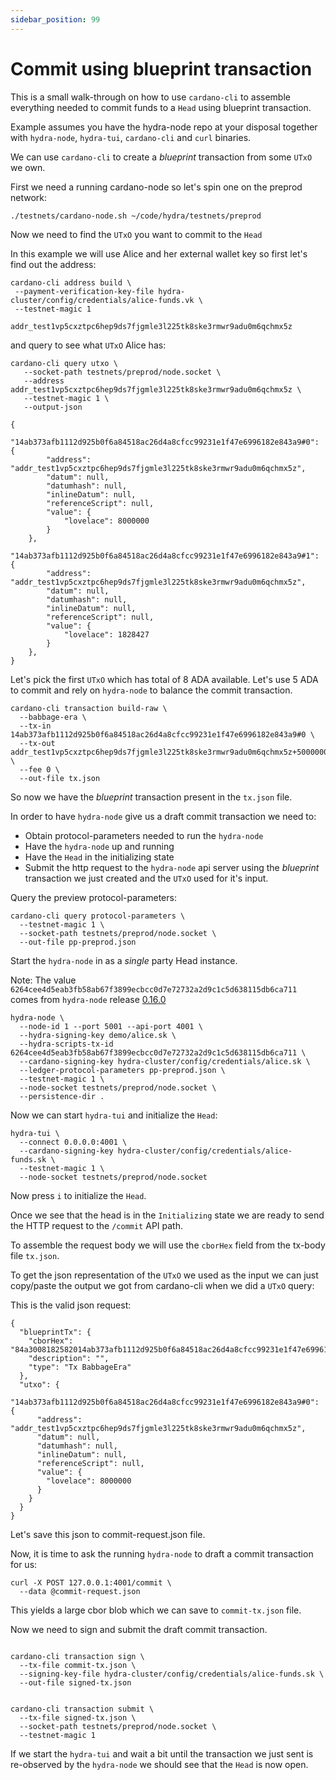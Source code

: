 ```yaml
---
sidebar_position: 99
---
```


# Commit using blueprint transaction

 This is a small walk-through on how to use `cardano-cli` to assemble everything needed to commit funds to a `Head` using blueprint transaction.

 Example assumes you have the hydra-node repo at your disposal together with `hydra-node`, `hydra-tui`, `cardano-cli` and `curl` binaries.

 We can use `cardano-cli` to create a _blueprint_ transaction from some `UTxO` we own.

 First we need a running cardano-node so let's spin one on the preprod network:


 ```shell
 ./testnets/cardano-node.sh ~/code/hydra/testnets/preprod
 ```

 Now we need to find the `UTxO` you want to commit to the `Head`

 In this example we will use Alice and her external wallet key so first let's find out the address:

 ```shell
 cardano-cli address build \
  --payment-verification-key-file hydra-cluster/config/credentials/alice-funds.vk \
  --testnet-magic 1

addr_test1vp5cxztpc6hep9ds7fjgmle3l225tk8ske3rmwr9adu0m6qchmx5z
 ```

and query to see what `UTxO` Alice has:

```shell
cardano-cli query utxo \
   --socket-path testnets/preprod/node.socket \
   --address addr_test1vp5cxztpc6hep9ds7fjgmle3l225tk8ske3rmwr9adu0m6qchmx5z \
   --testnet-magic 1 \
   --output-json

{
    "14ab373afb1112d925b0f6a84518ac26d4a8cfcc99231e1f47e6996182e843a9#0": {
        "address": "addr_test1vp5cxztpc6hep9ds7fjgmle3l225tk8ske3rmwr9adu0m6qchmx5z",
        "datum": null,
        "datumhash": null,
        "inlineDatum": null,
        "referenceScript": null,
        "value": {
            "lovelace": 8000000
        }
    },
    "14ab373afb1112d925b0f6a84518ac26d4a8cfcc99231e1f47e6996182e843a9#1": {
        "address": "addr_test1vp5cxztpc6hep9ds7fjgmle3l225tk8ske3rmwr9adu0m6qchmx5z",
        "datum": null,
        "datumhash": null,
        "inlineDatum": null,
        "referenceScript": null,
        "value": {
            "lovelace": 1828427
        }
    },
}
```

Let's pick the first `UTxO` which has total of 8 ADA available. Let's use 5 ADA to commit and rely on `hydra-node` to balance the commit transaction.

```shell
cardano-cli transaction build-raw \
  --babbage-era \
  --tx-in 14ab373afb1112d925b0f6a84518ac26d4a8cfcc99231e1f47e6996182e843a9#0 \
  --tx-out addr_test1vp5cxztpc6hep9ds7fjgmle3l225tk8ske3rmwr9adu0m6qchmx5z+5000000 \
  --fee 0 \
  --out-file tx.json
```

So now we have the _blueprint_ transaction present in the `tx.json` file.

In order to have `hydra-node` give us a draft commit transaction we need to:

- Obtain protocol-parameters needed to run the `hydra-node`
- Have the `hydra-node` up and running
- Have the `Head` in the initializing state
- Submit the http request to the `hydra-node` api server using the _blueprint_ transaction we just created and the `UTxO` used for it's input.


Query the preview protocol-parameters:

```shell
cardano-cli query protocol-parameters \
  --testnet-magic 1 \
  --socket-path testnets/preprod/node.socket \
  --out-file pp-preprod.json

```

Start the `hydra-node` in as a _single_ party Head instance.

Note: The value `6264cee4d5eab3fb58ab67f3899ecbcc0d7e72732a2d9c1c5d638115db6ca711` comes from `hydra-node` release [0.16.0](https://github.com/input-output-hk/hydra/releases/tag/0.16.0)

```shell
hydra-node \
  --node-id 1 --port 5001 --api-port 4001 \
  --hydra-signing-key demo/alice.sk \
  --hydra-scripts-tx-id 6264cee4d5eab3fb58ab67f3899ecbcc0d7e72732a2d9c1c5d638115db6ca711 \
  --cardano-signing-key hydra-cluster/config/credentials/alice.sk \
  --ledger-protocol-parameters pp-preprod.json \
  --testnet-magic 1 \
  --node-socket testnets/preprod/node.socket \
  --persistence-dir .
```

Now we can start `hydra-tui` and initialize the `Head`:

```shell
hydra-tui \
  --connect 0.0.0.0:4001 \
  --cardano-signing-key hydra-cluster/config/credentials/alice-funds.sk \
  --testnet-magic 1 \
  --node-socket testnets/preprod/node.socket
```

Now press `i` to initialize the `Head`.

Once we see that the head is in the `Initializing` state we are ready to send the HTTP request to the `/commit` API path.

To assemble the request body we will use the `cborHex` field from the tx-body file `tx.json`.

To get the json representation of the `UTxO` we used as the input we can just copy/paste the output we got from cardano-cli when we did a `UTxO` query:

This is the valid json request:

```shell
{
  "blueprintTx": {
    "cborHex": "84a3008182582014ab373afb1112d925b0f6a84518ac26d4a8cfcc99231e1f47e6996182e843a900018182581d6069830961c6af9095b0f2648dff31fa9545d8f0b6623db865eb78fde81a007a12000200a0f5f6",
    "description": "",
    "type": "Tx BabbageEra"
  },
  "utxo": {
    "14ab373afb1112d925b0f6a84518ac26d4a8cfcc99231e1f47e6996182e843a9#0": {
      "address": "addr_test1vp5cxztpc6hep9ds7fjgmle3l225tk8ske3rmwr9adu0m6qchmx5z",
      "datum": null,
      "datumhash": null,
      "inlineDatum": null,
      "referenceScript": null,
      "value": {
        "lovelace": 8000000
      }
    }
  }
}
```

Let's save this json to commit-request.json file.

Now, it is time to ask the running `hydra-node` to draft a commit transaction for us:


```
curl -X POST 127.0.0.1:4001/commit \
  --data @commit-request.json

```

This yields a large cbor blob which we can save to `commit-tx.json` file.

Now we need to sign and submit the draft commit transaction.

```shell

cardano-cli transaction sign \
  --tx-file commit-tx.json \
  --signing-key-file hydra-cluster/config/credentials/alice-funds.sk \
  --out-file signed-tx.json


cardano-cli transaction submit \
  --tx-file signed-tx.json \
  --socket-path testnets/preprod/node.socket \
  --testnet-magic 1
```

If we start the `hydra-tui` and wait a bit until the transaction we just sent is re-observed by the `hydra-node` we should see that the `Head` is now open.

